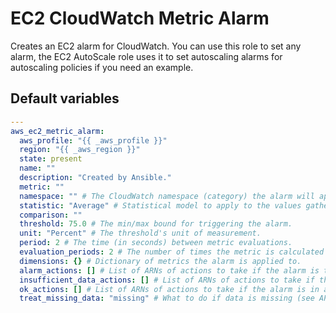 # EC2 CloudWatch Metric Alarm
Creates an EC2 alarm for CloudWatch. You can use this role to set any alarm, the EC2 AutoScale role
uses it to set autoscaling alarms for autoscaling policies if you need an example.

<!--TOC-->
<!--ENDTOC-->

<!--ROLEVARS-->
## Default variables
```yaml
---
aws_ec2_metric_alarm:
  aws_profile: "{{ _aws_profile }}"
  region: "{{ _aws_region }}"
  state: present
  name: ""
  description: "Created by Ansible."
  metric: ""
  namespace: "" # The CloudWatch namespace (category) the alarm will appear in.
  statistic: "Average" # Statistical model to apply to the values gathered.
  comparison: ""
  threshold: 75.0 # The min/max bound for triggering the alarm.
  unit: "Percent" # The threshold's unit of measurement.
  period: 2 # The time (in seconds) between metric evaluations.
  evaluation_periods: 2 # The number of times the metric is calculated before final calculation.
  dimensions: {} # Dictionary of metrics the alarm is applied to.
  alarm_actions: [] # List of ARNs of actions to take if the alarm is triggered. An ec2_scaling_policy ARN is a possible action, see aws_ec2_autoscale_cluster.
  insufficient_data_actions: [] # List of ARNs of actions to take if the alarm has insufficient data.
  ok_actions: [] # List of ARNs of actions to take if the alarm is in an OK state.
  treat_missing_data: "missing" # What to do if data is missing (see API docs for options).

```

<!--ENDROLEVARS-->
